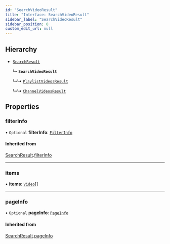 ```yaml
---
id: "SearchVideoResult"
title: "Interface: SearchVideoResult"
sidebar_label: "SearchVideoResult"
sidebar_position: 0
custom_edit_url: null
---
```


## Hierarchy

- [`SearchResult`](SearchResult.md)

  ↳ **`SearchVideoResult`**

  ↳↳ [`PlaylistVideosResult`](PlaylistVideosResult.md)

  ↳↳ [`ChannelVideosResult`](ChannelVideosResult.md)

## Properties

### filterInfo

• `Optional` **filterInfo**: [`FilterInfo`](FilterInfo.md)

#### Inherited from

[SearchResult](SearchResult.md).[filterInfo](SearchResult.md#filterinfo)

___

### items

• **items**: [`Video`](Video.md)[]

___

### pageInfo

• `Optional` **pageInfo**: [`PageInfo`](PageInfo.md)

#### Inherited from

[SearchResult](SearchResult.md).[pageInfo](SearchResult.md#pageinfo)
